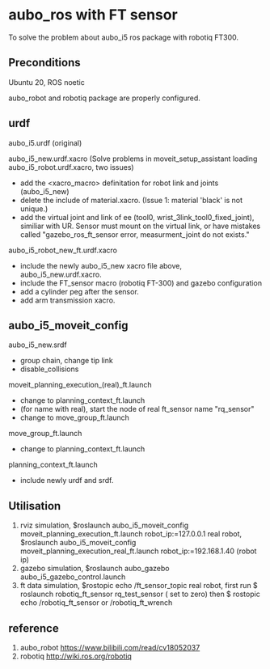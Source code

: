 # aubo_ros with FT sensor
To solve the problem about aubo_i5 ros package with robotiq FT300.

## Preconditions
Ubuntu 20, ROS noetic

aubo_robot and robotiq package are properly configured.

## urdf
aubo_i5.urdf  (original)

aubo_i5_new.urdf.xacro 
(Solve problems in moveit_setup_assistant loading aubo_i5_robot.urdf.xacro, two issues)
- add the <xacro_macro> definitation for robot link and joints (aubo_i5_new)
- delete the include of material.xacro. (Issue 1: material 'black' is not unique.)
- add the virtual joint and link of ee (tool0, wrist_3link_tool0_fixed_joint), similiar with UR. Sensor must mount on the virtual link, or have mistakes called "gazebo_ros_ft_sensor error, measurment_joint do not exists."

aubo_i5_robot_new_ft.urdf.xacro
- include the newly aubo_i5_new xacro file above, aubo_i5_new.urdf.xacro.
- include the FT_sensor macro (robotiq FT-300) and gazebo configuration
- add a cylinder peg after the sensor.
- add arm transmission xacro.

## aubo_i5_moveit_config
aubo_i5_new.srdf
- group chain, change tip link
- disable_collisions

moveit_planning_execution_(real)_ft.launch
- change to planning_context_ft.launch
- (for name with real), start the node of real ft_sensor name "rq_sensor"
- change to move_group_ft.launch

move_group_ft.launch
- change to planning_context_ft.launch

planning_context_ft.launch
- include newly urdf and srdf.

## Utilisation

1. rviz
   simulation, $roslaunch aubo_i5_moveit_config moveit_planning_execution_ft.launch robot_ip:=127.0.0.1
   real robot, $roslaunch aubo_i5_moveit_config moveit_planning_execution_real_ft.launch robot_ip:=192.168.1.40 (robot ip)
2. gazebo
   simulation, $roslaunch aubo_gazebo aubo_i5_gazebo_control.launch
3. ft data
   simulation, $rostopic echo /ft_sensor_topic
   real robot, first run $ roslaunch robotiq_ft_sensor rq_test_sensor ( set to zero)
              then $ rostopic echo /robotiq_ft_sensor or /robotiq_ft_wrench

## reference
1. aubo_robot
   https://www.bilibili.com/read/cv18052037
2. robotiq
   http://wiki.ros.org/robotiq

